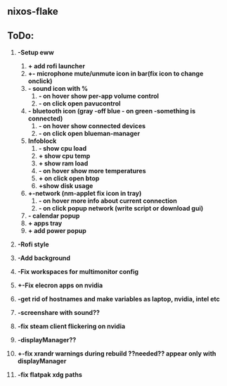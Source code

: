 ## nixos-flake

## ToDo:

1. **-Setup eww**
    1. **+ add rofi launcher**
    2. **+- microphone mute/unmute icon in bar(fix icon to change onclick)**
    3. **- sound icon with %**
        1. **- on hover show per-app volume control**
        2. **- on click open pavucontrol**
    4. **- bluetooth icon (gray -off blue - on green -something is connected)**
        1. **- on hover show connected devices**
        2. **- on click open blueman-manager**
    5. **Infoblock**
        1. **- show cpu load**
        2. **+ show cpu temp**
        3. **+ show ram load**
        4. **- on hover show more temperatures**
        5. **+ on click open btop**
        6. **+show disk usage**
    6. **+-network (nm-applet fix icon in tray)**
        1. **- on hover more info about current connection**
        2. **- on click popup network (write script or download gui)**
    7. **- calendar popup**
    8. **+ apps tray**
    9. **+ add power popup**

2. **-Rofi style**

3. **-Add background**

4. **-Fix workspaces for multimonitor config**

5. **+-Fix elecron apps on nvidia**

6. **-get rid of hostnames and make variables as laptop, nvidia, intel etc**

7. **-screenshare with sound??**

8. **-fix steam client flickering on nvidia**

9. **-displayManager??**

10. **+-fix xrandr warnings during rebuild ??needed?? appear only with displayManager**

11. **-fix flatpak xdg paths**